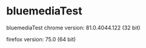 # bluemediaTest
bluemediaTest
chrome version: 81.0.4044.122 (32 bit)

firefox version: 75.0 (64 bit)
